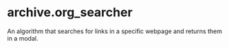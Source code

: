# archive.org_searcher
An algorithm that searches for links in a specific webpage and returns them in a modal.
